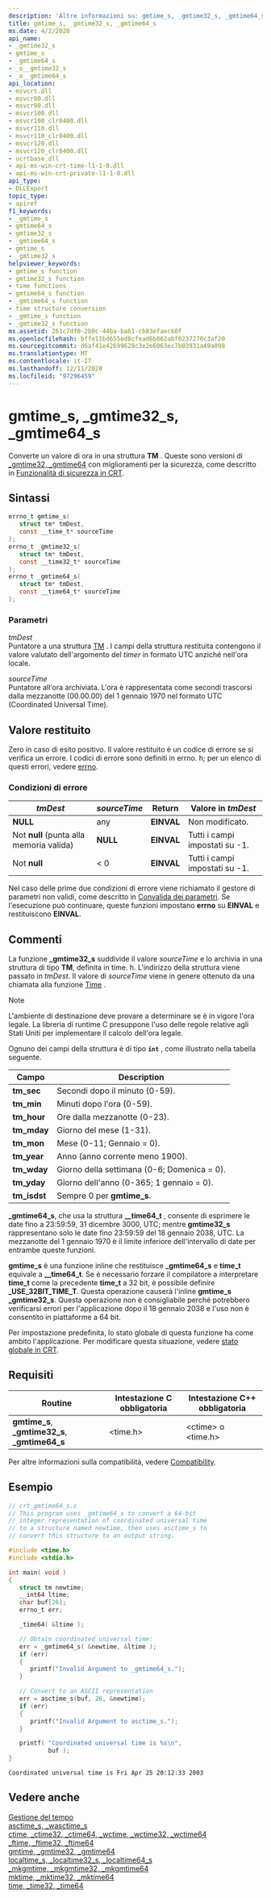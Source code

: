 ```yaml
---
description: 'Altre informazioni su: gmtime_s, _gmtime32_s, _gmtime64_s'
title: gmtime_s, _gmtime32_s, _gmtime64_s
ms.date: 4/2/2020
api_name:
- _gmtime32_s
- gmtime_s
- _gmtime64_s
- _o__gmtime32_s
- _o__gmtime64_s
api_location:
- msvcrt.dll
- msvcr80.dll
- msvcr90.dll
- msvcr100.dll
- msvcr100_clr0400.dll
- msvcr110.dll
- msvcr110_clr0400.dll
- msvcr120.dll
- msvcr120_clr0400.dll
- ucrtbase.dll
- api-ms-win-crt-time-l1-1-0.dll
- api-ms-win-crt-private-l1-1-0.dll
api_type:
- DLLExport
topic_type:
- apiref
f1_keywords:
- _gmtime_s
- gmtime64_s
- gmtime32_s
- _gmtime64_s
- gmtime_s
- _gmtime32_s
helpviewer_keywords:
- gmtime_s function
- gmtime32_s function
- time functions
- gmtime64_s function
- _gmtime64_s function
- time structure conversion
- _gmtime_s function
- _gmtime32_s function
ms.assetid: 261c7df0-2b0c-44ba-ba61-cb83efaec60f
ms.openlocfilehash: bffe11bd655ed8cfead6b862abf0237270c3af20
ms.sourcegitcommit: d6af41e42699628c3e2e6063ec7b03931a49a098
ms.translationtype: MT
ms.contentlocale: it-IT
ms.lasthandoff: 12/11/2020
ms.locfileid: "97296459"
---
```

# <a name="gmtime_s-_gmtime32_s-_gmtime64_s"></a>gmtime_s, _gmtime32_s, _gmtime64_s

Converte un valore di ora in una struttura **TM** . Queste sono versioni di [_gmtime32, _gmtime64](gmtime-gmtime32-gmtime64.md) con miglioramenti per la sicurezza, come descritto in [Funzionalità di sicurezza in CRT](../../c-runtime-library/security-features-in-the-crt.md).

## <a name="syntax"></a>Sintassi

```C
errno_t gmtime_s(
   struct tm* tmDest,
   const __time_t* sourceTime
);
errno_t _gmtime32_s(
   struct tm* tmDest,
   const __time32_t* sourceTime
);
errno_t _gmtime64_s(
   struct tm* tmDest,
   const __time64_t* sourceTime
);
```

### <a name="parameters"></a>Parametri

*tmDest*<br/>
Puntatore a una struttura [TM](../../c-runtime-library/standard-types.md) . I campi della struttura restituita contengono il valore valutato dell'argomento del *timer* in formato UTC anziché nell'ora locale.

*sourceTime*<br/>
Puntatore all'ora archiviata. L'ora è rappresentata come secondi trascorsi dalla mezzanotte (00.00.00) del 1 gennaio 1970 nel formato UTC (Coordinated Universal Time).

## <a name="return-value"></a>Valore restituito

Zero in caso di esito positivo. Il valore restituito è un codice di errore se si verifica un errore. I codici di errore sono definiti in errno. h; per un elenco di questi errori, vedere [errno](../../c-runtime-library/errno-constants.md).

### <a name="error-conditions"></a>Condizioni di errore

|*tmDest*|*sourceTime*|Return|Valore in *tmDest*|
|-----------|------------|------------|--------------------|
|**NULL**|any|**EINVAL**|Non modificato.|
|Not **null** (punta alla memoria valida)|**NULL**|**EINVAL**|Tutti i campi impostati su -1.|
|Not **null**|< 0|**EINVAL**|Tutti i campi impostati su -1.|

Nel caso delle prime due condizioni di errore viene richiamato il gestore di parametri non validi, come descritto in [Convalida dei parametri](../../c-runtime-library/parameter-validation.md). Se l'esecuzione può continuare, queste funzioni impostano **errno** su **EINVAL** e restituiscono **EINVAL**.

## <a name="remarks"></a>Commenti

La funzione **_gmtime32_s** suddivide il valore *sourceTime* e lo archivia in una struttura di tipo **TM**, definita in time. h. L'indirizzo della struttura viene passato in *tmDest*. Il valore di *sourceTime* viene in genere ottenuto da una chiamata alla funzione [Time](time-time32-time64.md) .

> [!NOTE]
> L'ambiente di destinazione deve provare a determinare se è in vigore l'ora legale. La libreria di runtime C presuppone l'uso delle regole relative agli Stati Uniti per implementare il calcolo dell'ora legale.

Ognuno dei campi della struttura è di tipo **`int`** , come illustrato nella tabella seguente.

|Campo|Description|
|-|-|
|**tm_sec**|Secondi dopo il minuto (0-59).|
|**tm_min**|Minuti dopo l'ora (0-59).|
|**tm_hour**|Ore dalla mezzanotte (0-23).|
|**tm_mday**|Giorno del mese (1-31).|
|**tm_mon**|Mese (0-11; Gennaio = 0).|
|**tm_year**|Anno (anno corrente meno 1900).|
|**tm_wday**|Giorno della settimana (0-6; Domenica = 0).|
|**tm_yday**|Giorno dell'anno (0-365; 1 gennaio = 0).|
|**tm_isdst**|Sempre 0 per **gmtime_s**.|

**_gmtime64_s**, che usa la struttura **__time64_t** , consente di esprimere le date fino a 23:59:59, 31 dicembre 3000, UTC; mentre **gmtime32_s** rappresentano solo le date fino 23:59:59 del 18 gennaio 2038, UTC. La mezzanotte del 1 gennaio 1970 è il limite inferiore dell'intervallo di date per entrambe queste funzioni.

**gmtime_s** è una funzione inline che restituisce **_gmtime64_s** e **time_t** equivale a **__time64_t**. Se è necessario forzare il compilatore a interpretare **time_t** come la precedente **time_t** a 32 bit, è possibile definire **_USE_32BIT_TIME_T**. Questa operazione causerà l'inline **gmtime_s** **_gmtime32_s**. Questa operazione non è consigliabile perché potrebbero verificarsi errori per l'applicazione dopo il 18 gennaio 2038 e l'uso non è consentito in piattaforme a 64 bit.

Per impostazione predefinita, lo stato globale di questa funzione ha come ambito l'applicazione. Per modificare questa situazione, vedere [stato globale in CRT](../global-state.md).

## <a name="requirements"></a>Requisiti

|Routine|Intestazione C obbligatoria|Intestazione C++ obbligatoria|
|-------------|---------------------|-|
|**gmtime_s**, **_gmtime32_s**, **_gmtime64_s**|\<time.h>|\<ctime> o \<time.h>|

Per altre informazioni sulla compatibilità, vedere [Compatibility](../../c-runtime-library/compatibility.md).

## <a name="example"></a>Esempio

```C
// crt_gmtime64_s.c
// This program uses _gmtime64_s to convert a 64-bit
// integer representation of coordinated universal time
// to a structure named newtime, then uses asctime_s to
// convert this structure to an output string.

#include <time.h>
#include <stdio.h>

int main( void )
{
   struct tm newtime;
   __int64 ltime;
   char buf[26];
   errno_t err;

   _time64( &ltime );

   // Obtain coordinated universal time:
   err = _gmtime64_s( &newtime, &ltime );
   if (err)
   {
      printf("Invalid Argument to _gmtime64_s.");
   }

   // Convert to an ASCII representation
   err = asctime_s(buf, 26, &newtime);
   if (err)
   {
      printf("Invalid Argument to asctime_s.");
   }

   printf( "Coordinated universal time is %s\n",
           buf );
}
```

```Output
Coordinated universal time is Fri Apr 25 20:12:33 2003
```

## <a name="see-also"></a>Vedere anche

[Gestione del tempo](../../c-runtime-library/time-management.md)<br/>
[asctime_s, _wasctime_s](asctime-s-wasctime-s.md)<br/>
[ctime, _ctime32, _ctime64, _wctime, _wctime32, _wctime64](ctime-ctime32-ctime64-wctime-wctime32-wctime64.md)<br/>
[_ftime, _ftime32, _ftime64](ftime-ftime32-ftime64.md)<br/>
[gmtime, _gmtime32, _gmtime64](gmtime-gmtime32-gmtime64.md)<br/>
[localtime_s, _localtime32_s, _localtime64_s](localtime-s-localtime32-s-localtime64-s.md)<br/>
[_mkgmtime, _mkgmtime32, _mkgmtime64](mkgmtime-mkgmtime32-mkgmtime64.md)<br/>
[mktime, _mktime32, _mktime64](mktime-mktime32-mktime64.md)<br/>
[time, _time32, _time64](time-time32-time64.md)<br/>
